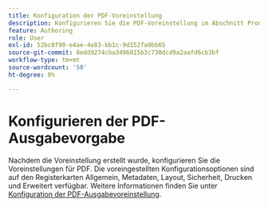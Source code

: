 ```yaml
---
title: Konfiguration der PDF-Voreinstellung
description: Konfigurieren Sie die PDF-Voreinstellung im Abschnitt Produktschulung und -erlernen.
feature: Authoring
role: User
exl-id: 52bc8f90-e4ae-4e83-bb1c-9d152fa9bb65
source-git-commit: 8edd9274cba3496015b3c730dcd9a2aafd6cb3bf
workflow-type: tm+mt
source-wordcount: '50'
ht-degree: 0%

---
```


# Konfigurieren der PDF-Ausgabevorgabe

Nachdem die Voreinstellung erstellt wurde, konfigurieren Sie die Voreinstellungen für PDF. Die voreingestellten Konfigurationsoptionen sind auf den Registerkarten Allgemein, Metadaten, Layout, Sicherheit, Drucken und Erweitert verfügbar. Weitere Informationen finden Sie unter [Konfiguration der PDF-Ausgabevoreinstellung](../web-editor/native-pdf-web-editor.md).
